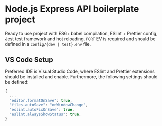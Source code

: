 # Node.js Express API boilerplate project

Ready to use project with ES6+ babel compilation, ESlint + Prettier config, Jest test framework and hot reloading. `PORT` EV is required and should be defined in a `config/{dev | test}.env` file.

## VS Code Setup

Preferred IDE is Visual Studio Code, where ESlint and Prettier extensions should be installed and enable. Furthermore, the following settings should be defined:

```js
{
  ...
  "editor.formatOnSave": true,
  "files.autoSave": "onWindowChange",
  "eslint.autoFixOnSave": true,
  "eslint.alwaysShowStatus": true,
}
```
